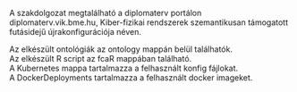 A szakdolgozat megtalálható a diplomaterv portálon diplomaterv.vik.bme.hu, Kiber-fizikai rendszerek szemantikusan támogatott futásidejű újrakonfigurációja néven.

Az elkészült ontológiák az ontology mappán belül találhatók.  
Az elkészült R script az fcaR mappában található.  
A Kubernetes mappa tartalmazza a felhasznált konfig fájlokat.  
A DockerDeployments tartalmazza a felhasznált docker imageket.

